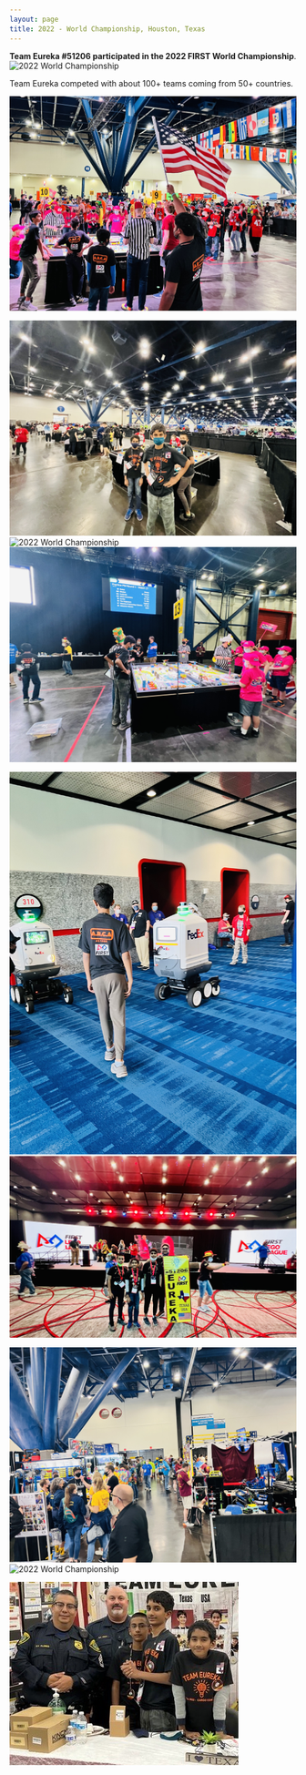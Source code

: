 ```yaml
---
layout: page
title: 2022 - World Championship, Houston, Texas
---
```


**Team Eureka #51206 participated in the 2022 FIRST World Championship**. 
![](/public/images/FLL-2022-World/IMG_1255.jpeg "2022 World Championship")

Team Eureka competed with about 100+ teams coming from 50+ countries.

![](/public/images/FLL-2022-World/IMG_1325.jpeg "2022 World Championship")

![](/public/images/FLL-2022-World/IMG_1082.jpg "2022 World Championship")
![](/public/images/FLL-2022-World/IMG_1120.jpeg "2022 World Championship")
![](/public/images/FLL-2022-World/IMG_1123.jpeg "2022 World Championship")


![](/public/images/FLL-2022-World/IMG_1299.jpeg "2022 World Championship")
![](/public/images/FLL-2022-World/IMG_1459.jpeg "2022 World Championship")

![](/public/images/FLL-2022-World/IMG_1102.jpeg "2022 World Championship")
![](/public/images/FLL-2022-World/IMG_1103.jpeg "2022 World Championship")

![](/public/images/FLL-2022-World/2022-team-eureka-houston-pd.jpg "2022-team-eureka-houston-pd.jpg")


